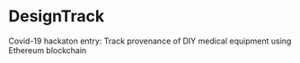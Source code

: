 # DesignTrack
Covid-19 hackaton entry: Track provenance of DIY medical equipment using Ethereum blockchain
